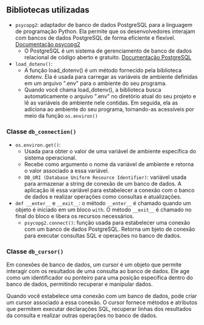 ## Bibliotecas utilizadas
- `psycopg2`: adaptador de banco de dados PostgreSQL para a linguagem de programação Python. Ela permite que os desenvolvedores interajam com bancos de dados PostgreSQL de forma eficiente e flexível. [Documentação psycopg2](https://www.psycopg.org/docs/)
	- O PostgreSQL é um sistema de gerenciamento de banco de dados relacional de código aberto e gratuito. [Documentação PostgreSQL](https://www.postgresql.org/docs/current/)
- `load_dotenv()`:
	- A função load_dotenv() é um método fornecido pela biblioteca dotenv. Ela é usada para carregar as variáveis de ambiente definidas em um arquivo ".env" para o ambiente do seu programa.
	- Quando você chama load_dotenv(), a biblioteca busca automaticamente o arquivo ".env" no diretório atual do seu projeto e lê as variáveis de ambiente nele contidas. Em seguida, ela as adiciona ao ambiente do seu programa, tornando-as acessíveis por meio da função `os.environ()`

### Classe `db_connection()`
- `os.environ.get()`:
	- Usada para obter o valor de uma variável de ambiente específica do sistema operacional.
	- Recebe como argumento o nome da variável de ambiente e retorna o valor associado a essa variável.
	- `DB_URI (Database Uniform Resource Identifier)`: variável usada para armazenar a string de conexão de um banco de dados. A aplicação lê essa variável para estabelecer a conexão com o banco de dados e realizar operações como consultas e atualizações.
- `def __enter__` e  `__exit__`: o método `__enter__` é chamado quando um objeto é iniciado em um bloco `with`. O método `__exit__` é chamado no final do bloco e libera os recursos necessários.
	- `psycopg2.connect()`: função usada para estabelecer uma conexão com um banco de dados PostgreSQL. Retorna um bjeto de conexão para executar consultas SQL e operações no banco de dados.

### Classe `db_cursor()`
Em conexões de banco de dados, um cursor é um objeto que permite interagir com os resultados de uma consulta ao banco de dados. Ele age como um identificador ou ponteiro para uma posição específica dentro do banco de dados, permitindo recuperar e manipular dados.

Quando você estabelece uma conexão com um banco de dados, pode criar um cursor associado a essa conexão. O cursor fornece métodos e atributos que permitem executar declarações SQL, recuperar linhas dos resultados da consulta e realizar outras operações no banco de dados.
